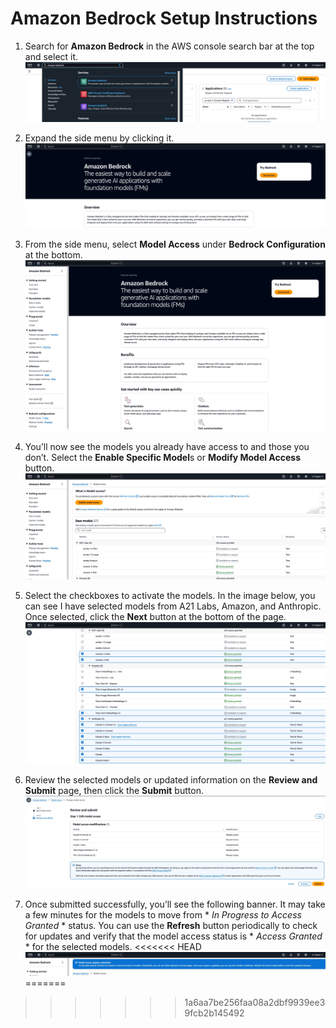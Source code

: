 # Amazon Bedrock Setup Instructions

1. Search for **Amazon Bedrock** in the AWS console search bar at the top and select it.
![](assets/bedrock1.jpg)

2. Expand the side menu by clicking it.
![](assets/bedrock2.jpg)

3. From the side menu, select **Model Access** under **Bedrock Configuration** at the bottom.
![](assets/bedrock3.jpg)

4. You’ll now see the models you already have access to and those you don’t. Select the **Enable Specific Model**s or **Modify Model Access** button.
![](assets/bedrock4.jpg)

5. Select the checkboxes to activate the models. In the image below, you can see I have selected models from A21 Labs, Amazon, and Anthropic. Once selected, click the **Next** button at the bottom of the page.
![](assets/bedrock5.jpg)

6. Review the selected models or updated information on the **Review and Submit** page, then click the **Submit** button.
![](assets/bedrock6.jpg)

7. Once submitted successfully, you’ll see the following banner. It may take a few minutes for the models to move from * *In Progress to Access Granted* * status. You can use the **Refresh** button periodically to check for updates and verify that the model access status is * *Access Granted* * for the selected models.
<<<<<<< HEAD
![](assets/bedrock7.jpg)
=======
>>>>>>> 1a6aa7be256faa08a2dbf9939ee39fcb2b145492

